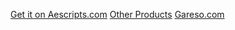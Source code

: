 [Get it on Aescripts.com](https://www.aescripts.com)  [Other Products](https://store.gareso.com)  [Gareso.com](https://www.gareso.com)